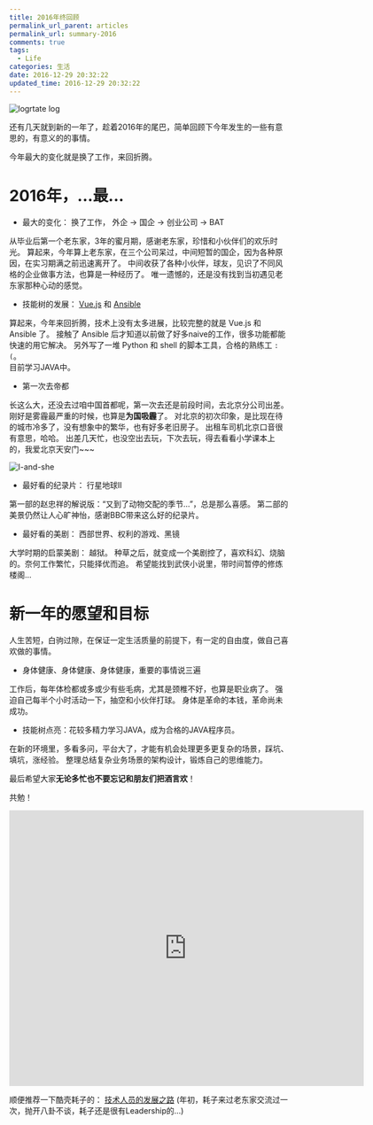 ```yaml
---
title: 2016年终回顾
permalink_url_parent: articles
permalink_url: summary-2016
comments: true
tags:
  - Life
categories: 生活
date: 2016-12-29 20:32:22
updated_time: 2016-12-29 20:32:22
---
```


![logrtate log](/images/summary-2016/monkey-think.jpg)

还有几天就到新的一年了，趁着2016年的尾巴，简单回顾下今年发生的一些有意思的，有意义的的事情。

今年最大的变化就是换了工作，来回折腾。

# 2016年，...最...

- 最大的变化： 换了工作， 外企 -> 国企 -> 创业公司 -> BAT

<!-- more -->

从毕业后第一个老东家，3年的蜜月期，感谢老东家，珍惜和小伙伴们的欢乐时光。
算起来，今年算上老东家，在三个公司呆过，中间短暂的国企，因为各种原因，在实习期满之前迅速离开了。
中间收获了各种小伙伴，球友，见识了不同风格的企业做事方法，也算是一种经历了。
唯一遗憾的，还是没有找到当初遇见老东家那种心动的感觉。



- 技能树的发展： [Vue.js](https://cn.vuejs.org/) 和 [Ansible](https://www.ansible.com/)

算起来，今年来回折腾，技术上没有太多进展，比较完整的就是 Vue.js 和 Ansible 了。
接触了 Ansible 后才知道以前做了好多naive的工作，很多功能都能快速的用它解决。
另外写了一堆 Python 和 shell 的脚本工具，合格的熟练工 `:(`。  
目前学习JAVA中。

- 第一次去帝都

长这么大，还没去过咱中国首都呢，第一次去还是前段时间，去北京分公司出差。刚好是雾霾最严重的时候，也算是**为国吸霾**了。
对北京的初次印象，是比现在待的城市冷多了，没有想象中的繁华，也有好多老旧房子。
出租车司机北京口音很有意思，哈哈。
出差几天忙，也没空出去玩，下次去玩，得去看看小学课本上的，我爱北京天安门~~~

![I-and-she](/images/summary-2016/bj-nj.jpg)

- 最好看的纪录片： 行星地球II

第一部的赵忠祥的解说版：“又到了动物交配的季节...”，总是那么喜感。
第二部的美景仍然让人心旷神怡，感谢BBC带来这么好的纪录片。

- 最好看的美剧： 西部世界、权利的游戏、黑镜

大学时期的启蒙美剧： 越狱。 
种草之后，就变成一个美剧控了，喜欢科幻、烧脑的。奈何工作繁忙，只能择优而追。
希望能找到武侠小说里，带时间暂停的修炼楼阁...


# 新一年的愿望和目标

人生苦短，白驹过隙，在保证一定生活质量的前提下，有一定的自由度，做自己喜欢做的事情。

- 身体健康、身体健康、身体健康，重要的事情说三遍

工作后，每年体检都或多或少有些毛病，尤其是颈椎不好，也算是职业病了。
强迫自己每半个小时活动一下，抽空和小伙伴打球。
身体是革命的本钱，革命尚未成功。

- 技能树点亮：花较多精力学习JAVA，成为合格的JAVA程序员。

在新的环境里，多看多问，平台大了，才能有机会处理更多更复杂的场景，踩坑、填坑，涨经验。
整理总结复杂业务场景的架构设计，锻炼自己的思维能力。

最后希望大家**无论多忙也不要忘记和朋友们把酒言欢**！

共勉！


<iframe frameborder="0" width="640" height="498" src="https://v.qq.com/iframe/player.html?vid=b03600akimo&tiny=0&auto=0" allowfullscreen></iframe>


顺便推荐一下酷壳耗子的： [技术人员的发展之路](http://coolshell.cn/articles/17583.html)
(年初，耗子来过老东家交流过一次，抛开八卦不谈，耗子还是很有Leadership的...)

